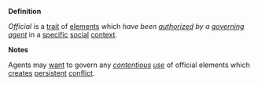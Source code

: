 **Definition**

*Official* is a [trait](https://github.com/gcassel/Modular-Organization-Terminology/blob/master/terms/trait.md) of [elements](https://github.com/gcassel/Modular-Organization-Terminology/blob/master/terms/element.md) which *have been [authorized](https://github.com/gcassel/Modular-Organization-Terminology/blob/master/terms/authorize.md) by a [governing](https://github.com/gcassel/Modular-Organization-Terminology/blob/master/terms/govern.md) [agent](https://github.com/gcassel/Modular-Organization-Terminology/blob/master/terms/agent.md)* in a [specific](https://github.com/gcassel/Modular-Organization-Terminology/blob/master/terms/specific.md) [social](https://github.com/gcassel/Modular-Organization-Terminology/blob/master/terms/social.md) [context](https://github.com/gcassel/Modular-Organization-Terminology/blob/master/terms/context.md). 

**Notes**  

Agents may [want](https://github.com/gcassel/Modular-Organization-Terminology/blob/master/terms/goal.md) to govern any *[contentious](https://github.com/gcassel/Modular-Organization-Terminology/blob/master/terms/contend.md) [use](https://github.com/gcassel/Modular-Organization-Terminology/blob/master/terms/use.md)* of official elements which [creates](https://github.com/gcassel/Modular-Organization-Terminology/blob/master/terms/create.md) [persistent](https://github.com/gcassel/Modular-Organization-Terminology/blob/master/terms/persist.md) [conflict](https://github.com/gcassel/Modular-Organization-Terminology/blob/master/terms/conflict.md).
